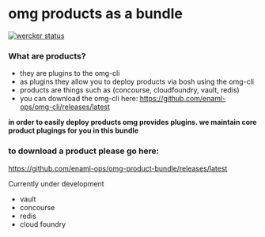 # omg products as a bundle

[![wercker status](https://app.wercker.com/status/a316c7e40120a2e54422d7a0f3366d69/s/master "wercker status")](https://app.wercker.com/project/bykey/a316c7e40120a2e54422d7a0f3366d69)

### What are products?
- they are plugins to the omg-cli
- as plugins they allow you to deploy products via bosh using the omg-cli
- products are things such as (concourse, cloudfoundry, vault, redis)
- you can download the omg-cli here: https://github.com/enaml-ops/omg-cli/releases/latest


**in order to easily deploy products omg provides plugins. we maintain core product plugings for you in this bundle**


### to download a product please go here: 
https://github.com/enaml-ops/omg-product-bundle/releases/latest

Currently under development
- vault
- concourse
- redis
- cloud foundry
